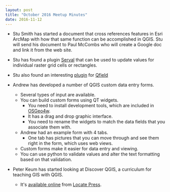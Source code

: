 ```yaml
---
layout: post
title: "October 2016 Meetup Minutes"
date: 2016-11-12
---
```

* Stu Smith has started a document that cross references features in Esri ArcMap with how that same function can be accomplished in QGIS. Stu will send his document to Paul McCombs who will create a Google doc and link it from the web site.
* Stu has found a plugin [Serval](https://plugins.qgis.org/plugins/Serval/) that can be used to update values for individual raster grid cells or rectangles.
* Stu also found an interesting [plugin](https://plugins.qgis.org/plugins/qfieldsync/) for [Qfield](http://planet.qgis.org/planet/tag/qfield/)
* Andrew has developed a number of QGIS custom data entry forms.
    * Several types of input are available.
    * You can build custom forms using QT widgets.
        * You need to install development tools, which are included in [OSGeo4w](http://trac.osgeo.org/osgeo4w/).
        * It has a drag and drop graphic interface.
        * You need to rename the widgets to match the data fields that you associate them with.
    * Andrew had an example form with 4 tabs.
        * One tab has pictures that you can move through and see them right in the form, which uses web views.
    * Custom forms make it easier for data entry and viewing.
    * You can use python to validate values and alter the text formatting based on that validation.
    
* Peter Keum has started looking at Discover QGIS, a curriculum for teaching GIS with QGIS.
    * It's [available online](https://locatepress.com/dqw) from [Locate Press](https://locatepress.com/books).
